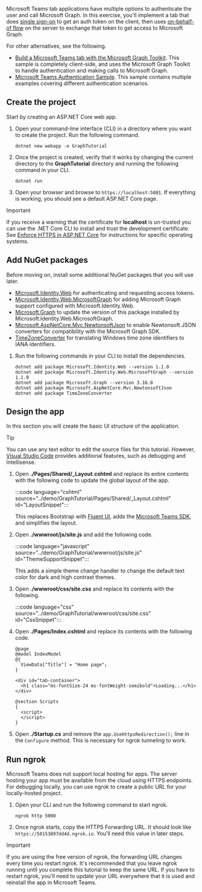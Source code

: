 <!-- markdownlint-disable MD002 MD041 -->

Microsoft Teams tab applications have multiple options to authenticate the user and call Microsoft Graph. In this exercise, you'll implement a tab that does [single sign-on](/microsoftteams/platform/tabs/how-to/authentication/auth-aad-sso) to get an auth token on the client, then uses [on-behalf-of flow](/azure/active-directory/develop/v2-oauth2-on-behalf-of-flow) on the server to exchange that token to get access to Microsoft Graph.

For other alternatives, see the following.

- [Build a Microsoft Teams tab with the Microsoft Graph Toolkit](/graph/toolkit/get-started/build-a-microsoft-teams-tab). This sample is completely client-side, and uses the Microsoft Graph Toolkit to handle authentication and making calls to Microsoft Graph.
- [Microsoft Teams Authentication Sample](https://github.com/OfficeDev/microsoft-teams-sample-auth-node). This sample contains multiple examples covering different authentication scenarios.

## Create the project

Start by creating an ASP.NET Core web app.

1. Open your command-line interface (CLI) in a directory where you want to create the project. Run the following command.

    ```Shell
    dotnet new webapp -o GraphTutorial
    ```

1. Once the project is created, verify that it works by changing the current directory to the **GraphTutorial** directory and running the following command in your CLI.

    ```Shell
    dotnet run
    ```

1. Open your browser and browse to `https://localhost:5001`. If everything is working, you should see a default ASP.NET Core page.

> [!IMPORTANT]
> If you receive a warning that the certificate for **localhost** is un-trusted you can use the .NET Core CLI to install and trust the development certificate. See [Enforce HTTPS in ASP.NET Core](/aspnet/core/security/enforcing-ssl?view=aspnetcore-3.1) for instructions for specific operating systems.

## Add NuGet packages

Before moving on, install some additional NuGet packages that you will use later.

- [Microsoft.Identity.Web](https://www.nuget.org/packages/Microsoft.Identity.Web/) for authenticating and requesting access tokens.
- [Microsoft.Identity.Web.MicrosoftGraph](https://www.nuget.org/packages/Microsoft.Identity.Web.MicrosoftGraph/) for adding Microsoft Graph support configured with Microsoft.Identity.Web.
- [Microsoft.Graph](https://www.nuget.org/packages/Microsoft.Graph/) to update the version of this package installed by Microsoft.Identity.Web.MicrosoftGraph.
- [Microsoft.AspNetCore.Mvc.NewtonsoftJson](https://www.nuget.org/packages/Microsoft.AspNetCore.Mvc.NewtonsoftJson/) to enable Newtonsoft JSON converters for compatibility with the Microsoft Graph SDK.
- [TimeZoneConverter](https://github.com/mj1856/TimeZoneConverter) for translating Windows time zone identifiers to IANA identifiers.

1. Run the following commands in your CLI to install the dependencies.

    ```Shell
    dotnet add package Microsoft.Identity.Web --version 1.1.0
    dotnet add package Microsoft.Identity.Web.MicrosoftGraph --version 1.1.0
    dotnet add package Microsoft.Graph --version 3.16.0
    dotnet add package Microsoft.AspNetCore.Mvc.NewtonsoftJson
    dotnet add package TimeZoneConverter
    ```

## Design the app

In this section you will create the basic UI structure of the application.

> [!TIP]
> You can use any text editor to edit the source files for this tutorial. However, [Visual Studio Code](https://code.visualstudio.com/) provides additional features, such as debugging and Intellisense.

1. Open **./Pages/Shared/_Layout.cshtml** and replace its entire contents with the following code to update the global layout of the app.

    :::code language="cshtml" source="../demo/GraphTutorial/Pages/Shared/_Layout.cshtml" id="LayoutSnippet":::

    This replaces Bootstrap with [Fluent UI](https://developer.microsoft.com/fluentui), adds the [Microsoft Teams SDK](/javascript/api/overview/msteams-client), and simplifies the layout.

1. Open **./wwwroot/js/site.js** and add the following code.

    :::code language="javascript" source="../demo/GraphTutorial/wwwroot/js/site.js" id="ThemeSupportSnippet":::

    This adds a simple theme change handler to change the default text color for dark and high contrast themes.

1. Open **./wwwroot/css/site.css** and replace its contents with the following.

    :::code language="css" source="../demo/GraphTutorial/wwwroot/css/site.css" id="CssSnippet":::

1. Open **./Pages/Index.cshtml** and replace its contents with the following code.

    ```cshtml
    @page
    @model IndexModel
    @{
      ViewData["Title"] = "Home page";
    }

    <div id="tab-container">
      <h1 class="ms-fontSize-24 ms-fontWeight-semibold">Loading...</h1>
    </div>

    @section Scripts
    {
      <script>
      </script>
    }
    ```

1. Open **./Startup.cs** and remove the `app.UseHttpsRedirection();` line in the `Configure` method. This is necessary for ngrok tunneling to work.

## Run ngrok

Microsoft Teams does not support local hosting for apps. The server hosting your app must be available from the cloud using HTTPS endpoints. For debugging locally, you can use ngrok to create a public URL for your locally-hosted project.

1. Open your CLI and run the following command to start ngrok.

    ```Shell
    ngrok http 5000
    ```

1. Once ngrok starts, copy the HTTPS Forwarding URL. It should look like `https://50153897dd4d.ngrok.io`. You'll need this value in later steps.

> [!IMPORTANT]
> If you are using the free version of ngrok, the forwarding URL changes every time you restart ngrok. It's recommended that you leave ngrok running until you complete this tutorial to keep the same URL. If you have to restart ngrok, you'll need to update your URL everywhere that it is used and reinstall the app in Microsoft Teams.
